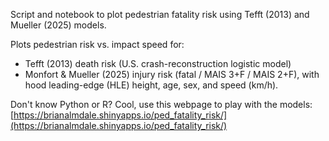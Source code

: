 Script and notebook to plot pedestrian fatality risk using Tefft (2013) and Mueller (2025) models. 

Plots pedestrian risk vs. impact speed for:
  - Tefft (2013) death risk (U.S. crash-reconstruction logistic model)
  - Monfort & Mueller (2025) injury risk (fatal / MAIS 3+F / MAIS 2+F),
    with hood leading-edge (HLE) height, age, sex, and speed (km/h).

Don't know Python or R? Cool, use this webpage to play with the models: [https://brianalmdale.shinyapps.io/ped_fatality_risk/](https://brianalmdale.shinyapps.io/ped_fatality_risk/)
